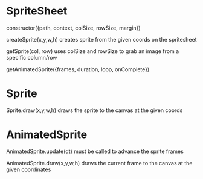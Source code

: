# SpriteSheet

constructor({path, context, colSize, rowSize, margin})

createSprite(x,y,w,h)
creates sprite from the given coords on the spritesheet

getSprite(col, row)
uses colSize and rowSize to grab an image from a specific column/row

getAnimatedSprite({frames, duration, loop, onComplete})

# Sprite

Sprite.draw(x,y,w,h)
draws the sprite to the canvas at the given coords

# AnimatedSprite

AnimatedSprite.update(dt)
must be called to advance the sprite frames

AnimatedSprite.draw(x,y,w,h)
draws the current frame to the canvas at the given coordinates
